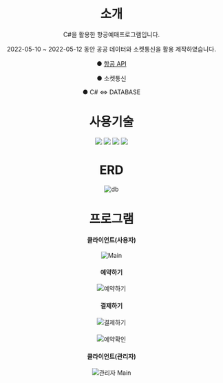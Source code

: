 <div align="center">

# 소개
C#을 활용한 항공예매프로그램입니다.
  
2022-05-10 ~ 2022-05-12 동안 공공 데이터와 소켓통신을 활용 제작하였습니다. 

  
● [항공 API](https://www.data.go.kr/data/15000126/openapi.do)
  
● 소켓통신 
  
● C# <=> DATABASE 
  
# 사용기술
<img src="https://img.shields.io/badge/C Sharp-239120?style=for-the-badge&logo=C Sharp%2B%2B&logoColor=white">
<img src="https://img.shields.io/badge/mssql-CC2927?style=for-the-badge&logo=Microsoft SQL Server&logoColor=white"> 
<img src="https://img.shields.io/badge/.net-512BD4?style=for-the-badge&logo=.net&logoColor=white"> 
<img src="https://img.shields.io/badge/Visual Studio-5C2D91?style=for-the-badge&logo=Visual Studio&logoColor=white"> 

# ERD
![db](https://user-images.githubusercontent.com/106054507/183291416-510afd9c-e337-403c-8201-afa4670812de.PNG)

# 프로그램

#### 클라이언트(사용자)
![Main](https://user-images.githubusercontent.com/106054507/183290648-7a145831-da29-4e13-a811-dd6a86c3eba9.PNG)
#### 예약하기
![예약하기](https://user-images.githubusercontent.com/106054507/183290690-96681495-60a7-4b34-b11e-9708b0b9d52b.PNG)
#### 결제하기
![결제하기](https://user-images.githubusercontent.com/106054507/183290702-ef7a1483-9c10-47f1-818a-199e1221bed6.PNG)
#### 
![예약확인](https://user-images.githubusercontent.com/106054507/183290712-a398a4f6-9b4e-477c-bfec-8fb6ee2ce7a6.PNG)

#### 클라이언트(관리자)
![관리자 Main](https://user-images.githubusercontent.com/106054507/183290715-c8c40f99-2685-4f47-aacd-14e01fb47d75.PNG)


</div>
